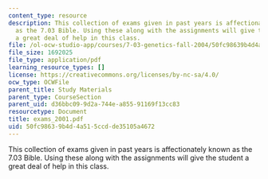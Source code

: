 ```yaml
---
content_type: resource
description: This collection of exams given in past years is affectionately known
  as the 7.03 Bible. Using these along with the assignments will give the student
  a great deal of help in this class.
file: /ol-ocw-studio-app/courses/7-03-genetics-fall-2004/50fc98639b4d4a515ccdde35105a4672_exams_2001.pdf
file_size: 1692025
file_type: application/pdf
learning_resource_types: []
license: https://creativecommons.org/licenses/by-nc-sa/4.0/
ocw_type: OCWFile
parent_title: Study Materials
parent_type: CourseSection
parent_uid: d36bbc09-9d2a-744e-a855-91169f13cc83
resourcetype: Document
title: exams_2001.pdf
uid: 50fc9863-9b4d-4a51-5ccd-de35105a4672
---
```

This collection of exams given in past years is affectionately known as the 7.03 Bible. Using these along with the assignments will give the student a great deal of help in this class.